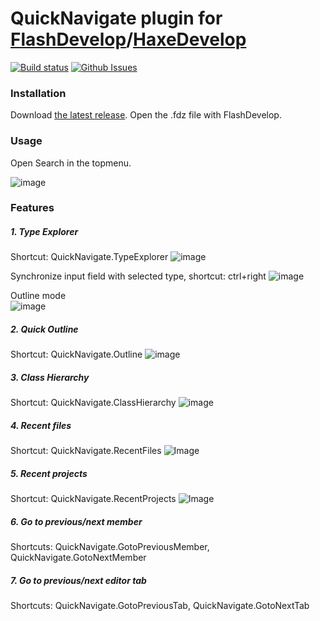 QuickNavigate plugin for [FlashDevelop](http://www.flashdevelop.org)/[HaxeDevelop](http://haxedevelop.org)
========================
[![Build status](https://ci.appveyor.com/api/projects/status/2ilh8bc97hl52hye?svg=true)](https://ci.appveyor.com/project/slavara/fdplugin-quicknavigate)
[![Github Issues](https://img.shields.io/github/issues/SlavaRa/fdplugin-quicknavigate.svg)](https://github.com/SlavaRa/fdplugin-quicknavigate/issues)

### Installation

Download [the latest release](https://github.com/SlavaRa/fdplugin-quicknavigate/releases). Open the .fdz file with FlashDevelop.

### Usage 

Open Search in the topmenu.

![image](https://cloud.githubusercontent.com/assets/576184/11501695/7f45d91a-9836-11e5-98d1-8eb4c59c29ec.png)

### Features

##### 1. Type Explorer
Shortcut: QuickNavigate.TypeExplorer
![image](https://dl.dropboxusercontent.com/u/63456010/GitHub/QuickNavigate/TypeExplorer.gif)

Synchronize input field with selected type, shortcut: ctrl+right
![image](https://dl.dropboxusercontent.com/u/63456010/GitHub/QuickNavigate/TypeExplorerSyncWithSelectedType.gif)

Outline mode<br/>
![image](https://dl.dropboxusercontent.com/u/63456010/GitHub/QuickNavigate/TypeExplorer.Outline.gif)

##### 2. Quick Outline
Shortcut: QuickNavigate.Outline
![image](https://dl.dropboxusercontent.com/u/63456010/GitHub/QuickNavigate/QuickOutlineForm.gif)

##### 3. Class Hierarchy
Shortcut: QuickNavigate.ClassHierarchy
![image](https://dl.dropboxusercontent.com/u/63456010/GitHub/QuickNavigate/ClassHierarchy.gif)

##### 4. Recent files
Shortcut: QuickNavigate.RecentFiles
![Image](https://dl.dropboxusercontent.com/u/63456010/GitHub/QuickNavigate/OpenRecentFiles.gif)

##### 5. Recent projects
Shortcut: QuickNavigate.RecentProjects
![Image](https://dl.dropboxusercontent.com/u/63456010/GitHub/QuickNavigate/OpenRecentProjects.gif)

##### 6. Go to previous/next member
Shortcuts: QuickNavigate.GotoPreviousMember, QuickNavigate.GotoNextMember

##### 7. Go to previous/next editor tab
Shortcuts: QuickNavigate.GotoPreviousTab, QuickNavigate.GotoNextTab
